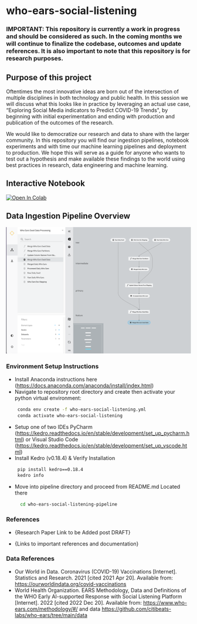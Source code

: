 # who-ears-social-listening

### IMPORTANT: This repository is currently a work in progress and should be considered as such. In the coming months we will continue to finalize the codebase, outcomes and update references. It is also important to note that this repository is for research purposes. 

## Purpose of this project

Oftentimes the most innovative ideas are born out of the intersection of multiple disciplines in both technology and public health. In this session we will discuss what this looks like in practice by leveraging an actual use case, “Exploring Social Media indicators to Predict COVID-19 Trends", by beginning with initial experimentation and ending with production and publication of the outcomes of the research.

We would like to democratize our research and data to share with the larger community. In this repository you will find our ingestion pipelines, notebook experiments and with time our machine learning pipelines and deployment to production. We hope this will serve as a guide for anyone who wants to test out a hypothesis and make available these findings to the world using best practices in research, data engineering and machine learning. 

## Interactive Notebook

[![Open In Colab](https://colab.research.google.com/assets/colab-badge.svg)](https://colab.research.google.com/github/ShawnKyzer/who-ears-social-listening/blob/main/who-ears-social-listening-pipeline/notebooks/External_who_ears_social_listening_analysis.ipynb)

## Data Ingestion Pipeline Overview 

![Data Ingestion Pipeline Overview](image/Data_Ingestion_Pipeline.png)

### Environment Setup Instructions
* Install Anaconda instructions here (https://docs.anaconda.com/anaconda/install/index.html)
* Navigate to repository root directory and create then activate your python virtual environment:
    ```bash
     conda env create -f who-ears-social-listening.yml
     conda activate who-ears-social-listening
    ```
* Setup one of two IDEs PyCharm (https://kedro.readthedocs.io/en/stable/development/set_up_pycharm.html) or Visual Studio Code (https://kedro.readthedocs.io/en/stable/development/set_up_vscode.html)
* Install Kedro (v0.18.4) & Verify Installation
    ```bash
     pip install kedro==0.18.4
     kedro info
    ```
* Move into pipeline directory and proceed from README.md Located there
  ```bash
    cd who-ears-social-listening-pipeline
  ```

### References

* {Research Paper Link to be Added post DRAFT}

* {Links to important references and documentation}

### Data References
* Our World in Data. Coronavirus (COVID-19) Vaccinations [Internet]. Statistics and Research. 2021 [cited 2021 Apr 20]. Available from: https://ourworldindata.org/covid-vaccinations
* World Health Organization. EARS Methodology, Data and Definitions of the WHO Early AI-supported Response with Social Listening Platform [Internet]. 2022 [cited 2022 Dec 20]. Available from: https://www.who-ears.com/methodology/#/ and data https://github.com/citibeats-labs/who-ears/tree/main/data

